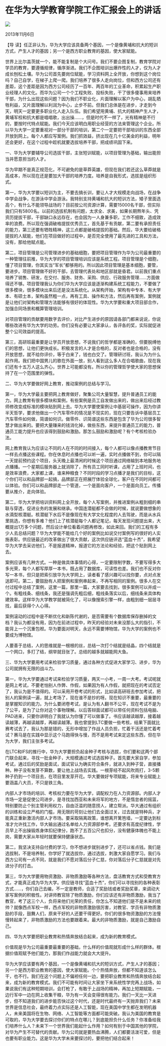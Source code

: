 # 在华为大学教育学院工作汇报会上的讲话
<img class="pv" src="https://api.visitor.plantree.me/visitor-badge/pv?namespace=plantree.me&key=renzhengfei-speeches/在华为大学教育学院工作汇报会上的讲话.md">


2013年11月6日



【导  读】任正非认为，华为大学应该具备两个基因，一个是像黄埔和抗大的短训方式，产生人才的基因；另一个是西方职业教育的基因，使大家赋能。



世界上比尔盖茨就一个，能不能复制是个大问号。我们不要企图复制，教育学院对学员的教育，要遵循规律，循序渐进。我们不企图培训出爆炸性的人才，仅为人才成长刨松土壤。华为公司首先要岗位赋能，学习资料网上全开放，你想到这个岗位吗？自己自学，在梯子上爬一爬。我们培养了很多人走向岗位，但和西方公司还有差距，这个差距是因为西方公司经历了一百年、两百年的工业革命，积累起生产职业经理人的文化。而华为公司一个个工程失败、投标失败，干了很多傻事用来培养干部，为什么出现这些问题？因为我们不职业化，片面理解以客户为中心，胡乱牺牲利益，又片面理解以利润为中心，止步不前。但我们总体是在进步，才走到今天，明天一定要更多职业化人走入队伍。我们希望用黄埔、抗大的精神产生人才，黄埔军校和抗大都是唱唱歌，出出操……，但是时代不一样了，光有精神是不行的，要按时代特点赋能。我们今天应该明白用职业经营的方法来管理这个企业。所以华为大学一定要重视对一部分干部的培训，第二个一定要把干部培训的东西全部开放到网上。每个人都应写案例。我们抓效益，挤出现在几十亿美金的利益，明年还会更好，在这个过程中趁机就要选拔培养干部，把成绩巩固下来。

一、华为大学要辅导公司选拔干部，主张短训赋能，以项目管理为基础，输出能担当并愿意担当的人才。

华为早期不是真正规范化，不可避免的是草莽英雄，但现在我们若还这么草莽就是高成本，所以现在还是要加大干部的培养力度。培养是自我形式，选拔是组织形式。

第一，华为大学要以短训为主，不要去搞长训，要让人才大规模走向战场，在战争中学会战争，在游泳中学会游泳。我特别支持黄埔和抗大的短训方法，矮子里面选高个，有什么不能领导战场的？目前按公司资源计算，需要15000名干部，但实际我们只有5800名。以前的选拔机制有问题，太求全、求美，如果长期熬年头、凭资历提拔干部，干部缺口永远存在，也会因为一人身兼多职，工作不细致，造成效率的浪费。所以现在强调破格提拔优秀员工，首先基于有贡献，第二要有承担责任的能力，第三还要有牺牲精神，这三点都是破格提拔的基础。然后，华大要给破格提拔的人赋能，他们在项目做好的过程中，是否完全使用了最先进的工具和方法，没有，那给他赋点能。

第二，项目管理是公司管理进步的基础细胞，要把项目管理作为华为公司最重要的一种管理往前推，华为大学的项目管理培训应该是系统工程。项目管理是个细胞，懂了项目管理，你其实当“军长”都够用的。所以因此项目管理是基本细胞，要管，要进步。项目管理做不好的干部，去管理代表处和地区部就是昏君。以前我们重点培养了销售、研发，在交付、服务、财务、采购、供应、行政服务管理……方面做得还不够。项目管理我认为你们华为大学应该是逐渐构建系统工程能力，不要做了很多模块，很多模块出来后还是没法系统化。从架构开始，架构有中专本、有大学本、有硕士本，架构虽然粗一点，再有工具、操作和方法，然后再有案例，案例就是让他们对架构和管理方法能够有很好的体现性。华为大学要和重大项目部合作，加强合同场景和概算管理培训。

对项目管理的贡献要用数字去评价，对比产生进步的原因请各部门都来说说，你说哪些改进有华为大学的功劳。你们没有必要让大家承认，各评各的奖，实际就促进整个公司效益的提高。

第三，高研班最重要是让学员开放思想，不说我们的哲学都是准确的，但要脱缚他们的思想，让他们更快成长。积极发言的人才是合格的，反对者也是合格的，没有开放思想，就不给你评价，等于白来了，钱也白交了。管理研讨班，我认为为什么起作用。我们把中国男儿的歌在外面一放，别人看到这么多人在合唱歌曲，现在我们还有十五万人这么齐心，世界上可能都没有。所以你的管理哲学使大家的思想保持了在一个范围里的弹性。

二、华为大学要做好网上教育，推动案例的总结与学习。

第一，华为大学最主要把网上教育做好，聚集公司大量智慧，提升普通员工的能力。网上教育有很多模块和案例，有些案例是员工自发做出来的，做出来后经过教师修改变成标准的模块贴到网上去。华为大学要使案例让中基层可操作，因为你讲半天哲学，要求他做出一个汽车零件的情况是不现实的，现在只要告诉中基层员工汽车零件如何做，简谱如何识。做零件、识简谱这些东西是包含了华为公司很多智慧才做出来的。要把大量赚来的钱消化掉，做些东西，来提升普通员工的能力，普通员工能力提升也应该得到鼓励和激励。那怎么鼓励和激励呢？有个考核检验办法。

网上教育我认为应该让不同的人在不同的时间接入，每个人都可以像点播教育节目一样去点播这些课程。你在休息时点播也可以听一遍，实时点播做不到，你可以隔一天提前预约这个项目，头天晚上最清闲的时候这个项目通过网络输到本地服务地点播播。一个星期后服务器上就消除了，所有员工同时听课，占用了上班时间，也是效率浪费，大家都上课，谁来种粮食？不同时段的学习点播才是我们的目标，这个你们可以和品牌部一起搞，品牌部正在把展厅体验全球化，客户在不同时间都可以体验。你们可以和品牌部走一个管道，一个是面向客户，一个是面向员工。传播要从推介，走向体验。

第二，华为大学把培训资料网上全开放，每个人写案例，并推进案例从粗到细的串联与穿透，促进业务的发展和继承。中国连潜艇都不会做的时候，就说要做想象的水滴型核潜艇。核潜艇下水后不是像现在有大学文化程度的人去驾驶，而是从水兵里挑选，你想有多难？他们上了核潜艇每个人都记笔记，每天发现问题提出来，大概提出1万多个问题，然后设计单位看着问题再修改，如此来回。我们的工程有多少人去总结问题？华为大学能不能给几个好的案例比如说交付案例写的很好的人实施表彰。供应链最近的改革做出了很大贡献，这次供应链评选“蓝血十杰”，我希望华为大学去采访他们，不是报道精神，报道它的方法论和经验，把这个贴到网上去。

案例应该有几种方式。一种是做具体事情的心得，一定要限制字数，不要写得多大多光荣，每个人都写厚厚一本书，既占用了数据库，可读性也差。我们也不反对你写一本书，但只是把索引放华为大学网上，读者看了感兴趣可以找你要，点对点发送即可。第二，要鼓励有人把案例和案例串起来，不再写相同的案例。很多人在交付过程中总结了案例，这里一篇，那里一篇，大家要去找到，很多案例可以并成一个。有粗线条、细线条，我还是强调先粗后细，粗线条落实以后，细线条来具体构建效率。这样华为大学教学就被简化了，可以像搜索引擎一样，由粗到细一层层寻找，最后获得个人心得。

案例滚动的过程中是不断优化和新陈代谢的，是否需要有个数据库保存删掉的文档？我认为都没有用，因为在前进过程中，昨天的经验对未来没那么大的指引，不能背上一个沉重包袱。华为要面对明天，永远不需要博物馆，华为大学的案例也不要成为博物馆。

人要善于总结，人的思维就是一根根的丝，总结一次打个结就是结晶，四个结就是一个网口，多打了结，纲举就目张了。总结的越多就越能网大鱼。

三、华为大学要用考试来检验学习质量，通过各种方式促进大家学习、进步，华为公司就拥有无限的战斗力。

第一，华为大学要通过考试来检验学习质量，两天一小考，一周一大考。考试呢就是网上考试，不要老怕别人作弊、作假，如果因为有人作假，就把现在的考试否定了，我认为是不值得的。可以采用开卷考试的形式，比如读高研班去参加考试，把别人的案例读一遍，就上考场了，现在谁不是抄的呀。现在知识不重要，最重要的是掌握知识的能力。为什么要闭卷考试，是认为有人翻书不公平，现在考试不是为了公平，是为了让你对这个事物理解。以后答辩面试都可以带任何资料包括电脑、PAD进来，只要你讲明白了我就认为你懂了可以做事了。书应该越读越厚，接着越读越薄，再越读越厚，再越读越薄。我也曾提到LTC要做一些考核，结果下面就比赛考试去了，我认为那是错的，无形中增加了作战人员负担，忙着干活还是忙着考试？赛马是在实践中显示这个马跑得快与慢，而不是用考试来定这些东西，但在华为大学，我们主张多考试。

在LTC和IFS的推行中，华为大学要担负起金种子考核与选拔，你们要和这两个部门联合起来，寻找一批金种子，大规模通过考试选拔种子。首先要大家自学，参加考试，通过后的奖励是面试，面试官认为确实符合条件，就进入到种子营，直接播种。种子没有发芽不算数，要让他上战场去实践。一根芽经不起风吹雨打，3-5颗种子扔到一个项目去，在项目里发芽开花。华大要做好专项赋能，将来专业赋能上要涵盖八大员，不只是铁三角。

内部人才市场的培训、考核权力要在华为大学，调配权力在人力资源部。内部人才市场一定是促使公司进步，是寻找加西亚和未来将军的地方，不是惰怠者的摇篮，特别要防止个别主管利用权力，自由泛滥的随意捞人，建立帮派。华大通过有组织的训练和设立严格的门槛，用无限的苛刻让他们去全面过关，过去就是特种兵，才能真正重新激活内部人才市场。要采取隔离政策，谁想离开篱笆墙，一定要达到标准才允许找工作，华大输出通过名单给人力资源部参考。还要求有高度纪律性，学员早上不出操锻炼身体扣纪律分，跑不了五百公尺也扣分，没有健康体魄也不能上岗，需要大家从年轻时就要保持健康状态。

第二，我坚决支持自付费的学习，你不想进步就别进步了，还可以省点钱。我们是选拔制，不是培养制，你学好了就选拔你，通过选拔，刺激大家自愿学习。我们与西方公司有一点不同，就是我们不愿对落后分子仁慈，你对落后分子仁慈就是对先进分子的打击。

第三，华为大学要用物资激励、非物质激励等各种方法，盘活教育方式和受教育方式，才能真正成为华为大学。供应链寻找“蓝血十杰”，你们可以寻找别的各种表彰方式……，你们自己去编，不一定是教师，合适了奖励钱或者奖励奖章，来调动大家写案例的积极性。对讲师教官除了物质激励，你们应该还有非物质激励，我当了教官，考了这三个人，负将来他们光荣的责任，你怎么不知道他们是不是未来的统帅？就像西点军校一样，西点军校的非物质激励很厉害，对教官、学员有非物质激励的手段，鼓舞人们，原来干好的人还要干得更好。你们的很多物资激励的方法慢慢转起来了，非物质激励的方法也要跟着来。最大的非物质激励，就是自己激励自己。

四、华为大学要把职业教育和热情奔放结合起来，成为新的教育模式。

价值观是华为公司最重要最重要的基础，什么样的价值观就形成什么样的群体。根据价值观赋予他们能力，那我们作战能力就会大大提升。

华为大学应该要有两个基因，一个是像黄埔和抗大的短训方式，产生人才的基因；另一个是西方职业教育的基因，使大家赋能。个个热情奔放，但都不知道该怎么干，也不行。我们在这个问题上不偏袒任何一边，要把职业教育和热情奔放结合起来，成为新的教育模式。我们不可能有时间让大家坐下来系统性学完再上战场，如果说我们有这种短期培训，会打枪了，有敢于上战场的精神，再加上短期赋能，一边行军中一边在网上收集干粮，华为有一天会变得很有能力。我们一天比一天进步，但不知道我们的进步能否快过这个时代，还是时代最终有一天抛弃我们？未来世界是信息社会，最终着力点实际还是人工智能，现在美国中学生都在发明机器人，未来美国将在生物、网络、人工智能等方面都可能突破。我认为美国的教育是可取的，华为大学要去探讨你们的特点在哪儿？到底能担负什么任务？你准备给我们培养什么人？未来下一个世界我们能起什么作用？如何有别于中国其他的学院，对华为产生不可替代的贡献。华为公司就是要热血沸腾，人们都要活泼可爱，但是也要有职业能力。这是华为大学未来要探讨的，要把他们结合起来！
